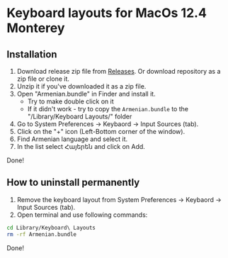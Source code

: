 # Keyboard layouts for MacOs 12.4 Monterey

## Installation

1. Download release zip file from [Releases](https://github.com/hrayr1996/Apple-Packages/releases/tag/Armenian-Keyboard-Layout-0.0.1). Or download repository as a zip file or clone it.
2. Unzip it if you've downloaded it as a zip file.
3. Open "Armenian.bundle" in Finder and install it.
    * Try to make double click on it
    * If it didn't work - try to copy the `Armenian.bundle` to the "/Library/Keyboard Layouts/" folder
4. Go to System Preferences -> Keybaord -> Input Sources (tab).
5. Click on the "+" icon (Left-Bottom corner of the window).
6. Find Armenian language and select it.
7. In the list select Հայերեն and click on Add.

Done!

## How to uninstall permanently

1. Remove the keyboard layout from System Preferences -> Keybaord -> Input Sources (tab).
2. Open terminal and use following commands:
```bash
cd Library/Keyboard\ Layouts
rm -rf Armenian.bundle
```

Done!
